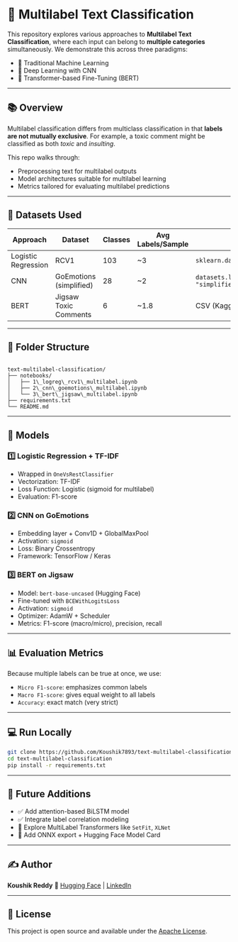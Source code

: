 # 🧠 Multilabel Text Classification

This repository explores various approaches to **Multilabel Text Classification**, where each input can belong to **multiple categories** simultaneously. We demonstrate this across three paradigms:

- 🔹 Traditional Machine Learning
- 🔹 Deep Learning with CNN
- 🔹 Transformer-based Fine-Tuning (BERT)

---

## 📚 Overview

Multilabel classification differs from multiclass classification in that **labels are not mutually exclusive**. For example, a toxic comment might be classified as both *toxic* and *insulting*.

This repo walks through:
- Preprocessing text for multilabel outputs
- Model architectures suitable for multilabel learning
- Metrics tailored for evaluating multilabel predictions

---

## 🧪 Datasets Used

| Approach | Dataset | Classes | Avg Labels/Sample | Format |
|---------|---------|---------|-------------------|--------|
| Logistic Regression | RCV1            | 103     | ~3                | `sklearn.datasets.fetch_rcv1` |
| CNN              | GoEmotions (simplified) | 28      | ~2                | `datasets.load_dataset("go_emotions", "simplified")` |
| BERT             | Jigsaw Toxic Comments   | 6       | ~1.8              | CSV (Kaggle) |

---

## 📁 Folder Structure

```

text-multilabel-classification/
├── notebooks/
│   ├── 1\_logreg\_rcv1\_multilabel.ipynb
│   ├── 2\_cnn\_goemotions\_multilabel.ipynb
│   └── 3\_bert\_jigsaw\_multilabel.ipynb
├── requirements.txt
└── README.md

````

---

## 🧰 Models

### 1️⃣ Logistic Regression + TF-IDF

- Wrapped in `OneVsRestClassifier`
- Vectorization: TF-IDF
- Loss Function: Logistic (sigmoid for multilabel)
- Evaluation: F1-score

### 2️⃣ CNN on GoEmotions

- Embedding layer + Conv1D + GlobalMaxPool
- Activation: `sigmoid`
- Loss: Binary Crossentropy
- Framework: TensorFlow / Keras

### 3️⃣ BERT on Jigsaw

- Model: `bert-base-uncased` (Hugging Face)
- Fine-tuned with `BCEWithLogitsLoss`
- Activation: `sigmoid`
- Optimizer: AdamW + Scheduler
- Metrics: F1-score (macro/micro), precision, recall

---

## 📊 Evaluation Metrics

Because multiple labels can be true at once, we use:

- `Micro F1-score`: emphasizes common labels
- `Macro F1-score`: gives equal weight to all labels
- `Accuracy`: exact match (very strict)

---

## 💻 Run Locally

```bash
git clone https://github.com/Koushik7893/text-multilabel-classification-dl-bert
cd text-multilabel-classification
pip install -r requirements.txt
````

---

## 🔮 Future Additions

* ✅ Add attention-based BiLSTM model
* ✅ Integrate label correlation modeling
* 🔄 Explore MultiLabel Transformers like `SetFit`, `XLNet`
* 🔄 Add ONNX export + Hugging Face Model Card

---

## ✍️ Author

**Koushik Reddy**
🔗 [Hugging Face](https://huggingface.co/Koushim) | [LinkedIn](https://www.linkedin.com/in/koushik-reddy-k-790938257)

---

## 📌 License

This project is open source and available under the [Apache License](LICENSE).

````
